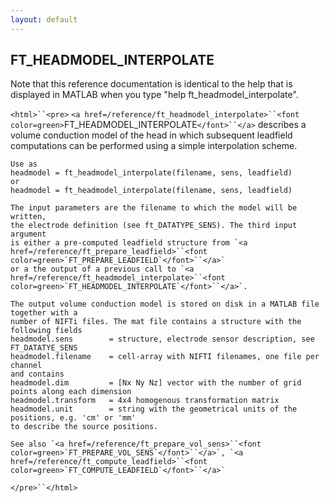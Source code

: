 ```yaml
---
layout: default
---
```


##  FT_HEADMODEL_INTERPOLATE

Note that this reference documentation is identical to the help that is displayed in MATLAB when you type "help ft_headmodel_interpolate".

`<html>``<pre>`
    `<a href=/reference/ft_headmodel_interpolate>``<font color=green>`FT_HEADMODEL_INTERPOLATE`</font>``</a>` describes a volume conduction model of the head in which
    subsequent leadfield computations can be performed using a simple interpolation
    scheme.
 
    Use as
    headmodel = ft_headmodel_interpolate(filename, sens, leadfield)
    or
    headmodel = ft_headmodel_interpolate(filename, sens, leadfield)
 
    The input parameters are the filename to which the model will be written,
    the electrode definition (see ft_DATATYPE_SENS). The third input argument
    is either a pre-computed leadfield structure from `<a href=/reference/ft_prepare_leadfield>``<font color=green>`FT_PREPARE_LEADFIELD`</font>``</a>`
    or a the output of a previous call to `<a href=/reference/ft_headmodel_interpolate>``<font color=green>`FT_HEADMODEL_INTERPOLATE`</font>``</a>`.
 
    The output volume conduction model is stored on disk in a MATLAB file together with a
    number of NIFTi files. The mat file contains a structure with the following fields
    headmodel.sens        = structure, electrode sensor description, see FT_DATATYE_SENS
    headmodel.filename    = cell-array with NIFTI filenames, one file per channel
    and contains
    headmodel.dim         = [Nx Ny Nz] vector with the number of grid points along each dimension
    headmodel.transform   = 4x4 homogenous transformation matrix
    headmodel.unit        = string with the geometrical units of the positions, e.g. 'cm' or 'mm'
    to describe the source positions.
 
    See also `<a href=/reference/ft_prepare_vol_sens>``<font color=green>`FT_PREPARE_VOL_SENS`</font>``</a>`, `<a href=/reference/ft_compute_leadfield>``<font color=green>`FT_COMPUTE_LEADFIELD`</font>``</a>`
`</pre>``</html>`

